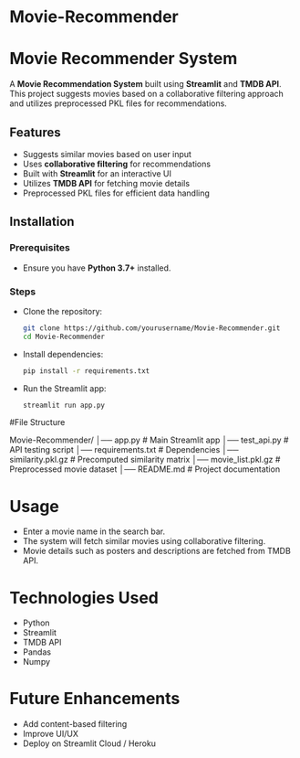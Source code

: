 # Movie-Recommender
# Movie Recommender System

A **Movie Recommendation System** built using **Streamlit** and **TMDB API**. This project suggests movies based on a collaborative filtering approach and utilizes preprocessed PKL files for recommendations.

## Features
- Suggests similar movies based on user input
- Uses **collaborative filtering** for recommendations
- Built with **Streamlit** for an interactive UI
- Utilizes **TMDB API** for fetching movie details
- Preprocessed PKL files for efficient data handling

## Installation
### Prerequisites
- Ensure you have **Python 3.7+** installed.

### Steps
- Clone the repository:
  ```bash
  git clone https://github.com/yourusername/Movie-Recommender.git
  cd Movie-Recommender

- Install dependencies:
  ```bash
  pip install -r requirements.txt

- Run the Streamlit app:
  ```bash
  streamlit run app.py


#File Structure

Movie-Recommender/
│── app.py              # Main Streamlit app
│── test_api.py         # API testing script
│── requirements.txt    # Dependencies
│── similarity.pkl.gz   # Precomputed similarity matrix
│── movie_list.pkl.gz   # Preprocessed movie dataset
│── README.md           # Project documentation

# Usage

- Enter a movie name in the search bar.
- The system will fetch similar movies using collaborative filtering.
- Movie details such as posters and descriptions are fetched from TMDB API.


# Technologies Used
- Python
- Streamlit
- TMDB API
- Pandas
- Numpy

# Future Enhancements
- Add content-based filtering
- Improve UI/UX
- Deploy on Streamlit Cloud / Heroku


